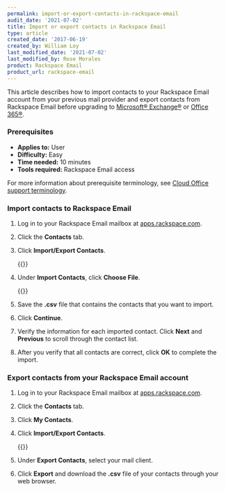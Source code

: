 ```yaml
---
permalink: import-or-export-contacts-in-rackspace-email
audit_date: '2021-07-02'
title: Import or export contacts in Rackspace Email
type: article
created_date: '2017-06-19'
created_by: William Loy
last_modified_date: '2021-07-02'
last_modified_by: Rose Morales
product: Rackspace Email
product_url: rackspace-email
---
```


This article describes how to import contacts to your Rackspace Email account
from your previous mail provider and export contacts from Rackspace Email before
upgrading to [Microsoft&reg; Exchange&reg;](https://www.rackspace.com/email-hosting) or
[Office 365&reg;](https://www.rackspace.com/email-hosting).

### Prerequisites

- **Applies to:** User
- **Difficulty:** Easy
- **Time needed:**  10 minutes
- **Tools required:** Rackspace Email access

For more information about prerequisite terminology, see [Cloud Office support terminology](/support/how-to/cloud-office-support-terminology/).

### Import contacts to Rackspace Email

1. Log in to your Rackspace Email mailbox at [apps.rackspace.com](https://apps.rackspace.com/).
2. Click the **Contacts** tab.
3. Click **Import/Export Contacts**.

   {{<image src="ImportContactsRSE1.png" alt="" title="">}}

4. Under **Import Contacts**, click **Choose File**.

   {{<image src="ImportContactsRSE2.png" alt="" title="">}}

5. Save the **.csv** file that contains the contacts that you want to import.
6. Click **Continue**.
7. Verify the information for each imported contact. Click **Next** and
   **Previous** to scroll through the contact list.
8. After you verify that all contacts are correct, click **OK** to complete the
   import.

### Export contacts from your Rackspace Email account

1. Log in to your Rackspace Email mailbox at [apps.rackspace.com](https://apps.rackspace.com/).
2. Click the **Contacts** tab.
3. Click **My Contacts**.
4. Click **Import/Export Contacts**.

   {{<image src="ExportContactsRSE.png" alt="" title="">}}

5. Under **Export Contacts**, select your mail client.
6. Click **Export** and download the **.csv** file of your contacts through
   your web browser.

